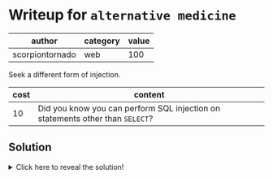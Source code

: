 # Writeup for `alternative medicine`

|      author     | category | value |
|-----------------|----------|-------|
| scorpiontornado |   web    |  100  |

Seek a different form of injection.

| cost |                                    content                                    |
|------|-------------------------------------------------------------------------------|
|  10  | Did you know you can perform SQL injection on statements other than `SELECT`? |

## Solution

<details>
<summary>Click here to reveal the solution!</summary>

### The Big Idea

TODO: Fill out the big idea.

### Walkthrough

1. TODO: Fill out the walkthrough.
2. TODO: Some more steps.

### Flag(s)

- `BEGINNER{Ins3RT_InT0_tH3_InSER7_1NTo!!}`

</details>
